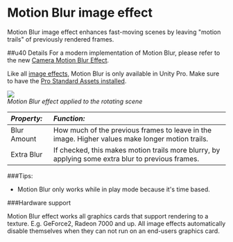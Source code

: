 Motion Blur image effect
========================


<span class=keyword>Motion Blur</span> image effect enhances fast-moving scenes by leaving "motion trails" of previously rendered frames.

##u40 Details
For a modern implementation of Motion Blur, please refer to the new [Camera Motion Blur Effect](script-CameraMotionBlur.html).

Like all [image effects](comp-ImageEffects.html), Motion Blur is only available in Unity Pro. Make sure to have the [Pro Standard Assets installed](HOWTO-InstallStandardAssets.html).

![](http://docwiki.hq.unity3d.com/uploads/Main/FxMotionBlur.png)  
_Motion Blur effect applied to the rotating scene_


|**_Property:_** |**_Function:_** |
|:---|:---|
|<span class=component>Blur Amount</span> |How much of the previous frames to leave in the image. Higher values make longer motion trails. |
|<span class=component>Extra Blur</span>  |If checked, this makes motion trails more blurry, by applying some extra blur to previous frames. |


###Tips:
* Motion Blur only works while in play mode because it's time based.

###Hardware support

Motion Blur effect works all graphics cards that support rendering to a texture. E.g. GeForce2, Radeon 7000 and up. All image effects automatically disable themselves when they can not run on an end-users graphics card.
